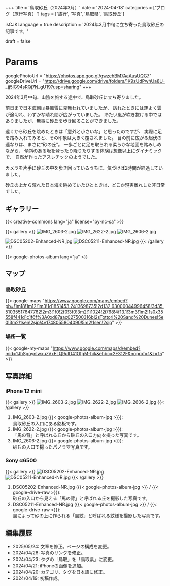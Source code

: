 +++
title = '鳥取砂丘（2024年3月）'
date = '2024-04-18'
categories = ['ブログ（旅行写真）']
tags = ['旅行', '写真', '鳥取県', '鳥取砂丘']

isCJKLanguage = true
description = '2024年3月中旬に立ち寄った鳥取砂丘の記事です。'

draft = false

# Params
googlePhotoUrl = "https://photos.app.goo.gl/gwzehBM7AaAusUQG7"
googleDriveUrl = "https://drive.google.com/drive/folders/1K9zUdPwhUa8U-_jj5lG94sRQj7N_gU19?usp=sharing"
+++

2024年3月中旬、山陰を旅する途中で、鳥取砂丘に立ち寄りました。

前日まで日本海側は暴風雪に見舞われていましたが、
訪れたときには運よく雲が途切れ、わずかな晴れ間が広がっていました。
冷たい風が吹き抜ける中ではありましたが、無事に砂丘を歩き回ることができました。

遠くから砂丘を眺めたときは「意外と小さいな」と思ったのですが、
実際に足を踏み入れてみると、その印象は大きく覆されました。
目の前に広がる起伏の連なりは、まさに“砂の丘”。
一歩ごとに足を取られる柔らかな地面を踏みしめながら、
傾斜のある坂を登ったり降りたりする体験は想像以上にダイナミックで、
自然が作ったアスレチックのようでした。

カメラを片手に砂丘の中を歩き回っているうちに、気づけば2時間が経過していました。

砂丘の上から荒れた日本海を眺めていたひとときは、どこか現実離れした非日常でした。


## ギャラリー

{{< creative-commons lang="ja" license="by-nc-sa" >}}

{{< gallery >}}
  <img src="IMG_2603-2.jpg" alt="IMG_2603-2.jpg" class="grid-w50" />
  <img src="IMG_2622-2.jpg" alt="IMG_2622-2.jpg" class="grid-w50" />
  <img src="IMG_2606-2.jpg" alt="IMG_2606-2.jpg" class="grid-w100" />

  <img src="DSC05202-Enhanced-NR.jpg" alt="DSC05202-Enhanced-NR.jpg" class="grid-w65" />
  <img src="DSC05211-Enhanced-NR.jpg" alt="DSC05211-Enhanced-NR.jpg" class="grid-w35" />
{{< /gallery >}}

{{< google-photos-album lang="ja" >}}


## マップ

### 鳥取砂丘

{{< google-maps "https://www.google.com/maps/embed?pb=!1m18!1m12!1m3!1d1851453.2413698735!2d132.93000044996458!3d35.51035517647762!2m3!1f0!2f0!3f0!3m2!1i1024!2i768!4f13.1!3m3!1m2!1s0x35558f441d1c1f6f%3A0xd87aac027500316b!2sTottori%20Sand%20Dunes!5e0!3m2!1sen!2sjp!4v1748055804090!5m2!1sen!2sjp" >}}


### 場所一覧

{{< google-my-maps "https://www.google.com/maps/d/embed?mid=1JhSgoynlwxuzVxELQ9ulD41OfgM-hik&ehbc=2E312F&noprof=1&z=15" >}}


## 写真詳細

### iPhone 12 mini

{{< gallery >}}
  <img src="IMG_2603-2.jpg" alt="IMG_2603-2.jpg" class="grid-w50" />
  <img src="IMG_2622-2.jpg" alt="IMG_2622-2.jpg" class="grid-w50" />
  <img src="IMG_2606-2.jpg" alt="IMG_2606-2.jpg" class="grid-w100" />
{{< /gallery >}}

1. IMG\_2603-2.jpg ({{< google-photos-album-jpg >}}):  
    鳥取砂丘の入口にある銘板です。  
1. IMG\_2622-2.jpg ({{< google-photos-album-jpg >}}):  
    「馬の背」と呼ばれる丘から砂丘の入口方向を撮った写真です。
1. IMG\_2606-2.jpg ({{< google-photos-album-jpg >}}):  
    砂丘の入口で撮ったパノラマ写真です。


### Sony α6500

{{< gallery >}}
  <img src="DSC05202-Enhanced-NR.jpg" alt="DSC05202-Enhanced-NR.jpg" class="grid-w65" />
  <img src="DSC05211-Enhanced-NR.jpg" alt="DSC05211-Enhanced-NR.jpg" class="grid-w35" />
{{< /gallery >}}

1. DSC05202-Enhanced-NR.jpg ({{< google-photos-album-jpg >}} / {{< google-drive-raw >}}):  
    砂丘の入口から見える「馬の背」と呼ばれる丘を撮影した写真です。
1. DSC05211-Enhanced-NR.jpg ({{< google-photos-album-jpg >}} / {{< google-drive-raw >}}):  
    風によって砂の上に作られる「風紋」と呼ばれる紋様を撮影した写真です。


## 編集履歴

- 2025/05/24: 文章を修正。ページの構成を変更。
- 2024/04/28: 写真のリンクを修正。
- 2024/04/23: タグの「鳥取」を「鳥取県」に変更。
- 2024/04/21: iPhoneの画像を追加。
- 2024/04/20: カテゴリ、タグを日本語に修正。
- 2024/04/19: 初稿作成。


